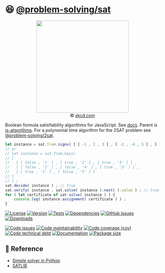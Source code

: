:satisfied: [@problem-solving/sat](https://computational-problem-solving.github.io/sat)
==

<p align="center">
<a href="https://xkcd.com/1801">
<img src="https://imgs.xkcd.com/comics/decision_paralysis.png" width="300">
</a><br/>
© <a href="https://xkcd.com">xkcd.com</a>
</p>

Boolean formula satisfiability algorithms for JavaScript.
See [docs](https://computational-problem-solving.github.io/sat).
Parent is [js-algorithms](https://github.com/make-github-pseudonymous-again/js-algorithms).
For a polynomial time algorithm for the 2SAT problem see
[@problem-solving/2sat](https://github.com/computational-problem-solving/2sat).

```js
let instance = sat.from.signs( [ [ -1 , 2 , 3 ] , [ -2 , -4 , 5 ] , [ 1 , -5 ] ] ) ;
// or
// let instance = sat.from.keys(
// [
//   [ [ false , '1' ] , [ true , '2' ] , [ true , '3' ] ] ,
//   [ [ false , '2' ] , [ false , '4' ] , [ true , '5' ] ] ,
//   [ [ true , '1' ] , [ false , '5' ] ]
// ]
// ) ;
sat.decide( instance ) ; // true
sat.verify( instance , sat.solve( instance ).next( ).value ) ; // true
for ( let certificate of sat.solve( instance ) ) {
    console.log( instance.assignment( certificate ) ) ;
}
```

[![License](https://img.shields.io/github/license/computational-problem-solving/sat.svg)](https://raw.githubusercontent.com/computational-problem-solving/sat/main/LICENSE)
[![Version](https://img.shields.io/npm/v/@problem-solving/sat.svg)](https://www.npmjs.org/package/@problem-solving/sat)
[![Tests](https://img.shields.io/github/workflow/status/computational-problem-solving/sat/ci?event=push&label=tests)](https://github.com/computational-problem-solving/sat/actions/workflows/ci.yml?query=branch:main)
[![Dependencies](https://img.shields.io/librariesio/github/computational-problem-solving/sat.svg)](https://github.com/computational-problem-solving/sat/network/dependencies)
[![GitHub issues](https://img.shields.io/github/issues/computational-problem-solving/sat.svg)](https://github.com/computational-problem-solving/sat/issues)
[![Downloads](https://img.shields.io/npm/dm/@problem-solving/sat.svg)](https://www.npmjs.org/package/@problem-solving/sat)

[![Code issues](https://img.shields.io/codeclimate/issues/computational-problem-solving/sat.svg)](https://codeclimate.com/github/computational-problem-solving/sat/issues)
[![Code maintainability](https://img.shields.io/codeclimate/maintainability/computational-problem-solving/sat.svg)](https://codeclimate.com/github/computational-problem-solving/sat/trends/churn)
[![Code coverage (cov)](https://img.shields.io/codecov/c/gh/computational-problem-solving/sat/main.svg)](https://codecov.io/gh/computational-problem-solving/sat)
[![Code technical debt](https://img.shields.io/codeclimate/tech-debt/computational-problem-solving/sat.svg)](https://codeclimate.com/github/computational-problem-solving/sat/trends/technical_debt)
[![Documentation](https://computational-problem-solving.github.io/sat/badge.svg)](https://computational-problem-solving.github.io/sat/source.html)
[![Package size](https://img.shields.io/bundlephobia/minzip/@problem-solving/sat)](https://bundlephobia.com/result?p=@problem-solving/sat)

## :scroll: Reference

  - [Simple solver in Python](http://sahandsaba.com/understanding-sat-by-implementing-a-simple-sat-solver-in-python.html)
  - [SATLIB](http://www.cs.ubc.ca/~hoos/SATLIB/benchm.html)
